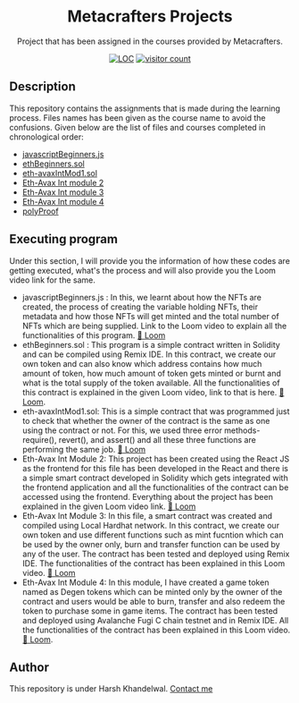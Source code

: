 <div align= "center">
<h1>Metacrafters Projects</h1>
Project that has been assigned in the courses provided by Metacrafters.
  
<a href="https://github.com/Harshh18/Metacrafters_project"><img src="https://sloc.xyz/github/Harshh18/Metacrafters_project" alt="LOC"/></a>
<a href="https://github.com/Harshh18/Metacrafters_project"><img src="https://visitor-badge.laobi.icu/badge?page_id=Harshh18.Metacrafters_project" alt="visitor count"/></a>
</div>

## Description
This repository contains the assignments that is made during the learning process. Files names has been given as the course name to avoid the confusions. Given below are the list of files and courses completed in chronological order:
* [javascriptBeginners.js](https://github.com/Harshh18/Metacrafters_project/blob/main/javascriptBeginners.js)
* [ethBeginners.sol](https://github.com/Harshh18/Metacrafters_project/blob/main/ethBeginners.sol)
* [eth-avaxIntMod1.sol](https://github.com/Harshh18/Metacrafters_project/blob/main/eth-avaxIntMod1.sol)
* [Eth-Avax Int module 2](https://github.com/Harshh18/Metacrafters_project/tree/main/Eth-avax%20mod%202)
* [Eth-Avax Int module 3](https://github.com/Harshh18/Metacrafters_project/tree/main/Eth-avax%20mod%203)
* [Eth-Avax Int module 4](https://github.com/Harshh18/Metacrafters_project/blob/main/Degen.sol)
* [polyProof]()
## Executing program
Under this section, I will provide you the information of how these codes are getting executed, what's the process and will also provide you the Loom video link for the same.
* javascriptBeginners.js : In this, we learnt about how the NFTs are created, the process of creating the variable holding NFTs, their metadata and how those NFTs will get minted and the total number of NFTs which are being supplied. Link to the Loom video to explain all the functionalities of this program. [🔗 Loom](https://www.loom.com/share/aa7d766610994c4ab031540ec9b57869?sid=95d64a66-aedc-4ba5-be96-792636b621c5)
* ethBeginners.sol : This program is a simple contract written in Solidity and can be compiled using Remix IDE. In this contract, we create our own token and can also know which address contains how much amount of token, how much amount of token gets minted or burnt and what is the total supply of the token available. All the functionalities of this contract is explained in the given Loom video, link to that is here. [🔗 Loom](https://www.loom.com/share/a14cc62a907547b78484e825a47c2211?sid=71e1e80a-9d48-4725-8ea3-451ae0b3c1a4).
* eth-avaxIntMod1.sol: This is a simple contract that was programmed just to check that whether the owner of the contract is the same as one using the contract or not. For this, we used three error methods- require(), revert(), and assert() and all these three functions are performing the same job. [🔗 Loom](https://www.loom.com/share/7963578397d94f53a9abcc42516fe84f?sid=fe6ab981-7801-4139-83ce-d97ef1aaa706)
* Eth-Avax Int Module 2: This project has been created using the React JS as the frontend for this file has been developed in the React and there is a simple smart contract developed in Solidity which gets integrated with the frontend application and all the functionalities of the contract can be accessed using the frontend. Everything about the project has been explained in the given Loom video link. [🔗 Loom](https://www.loom.com/share/6394a271c22c4e099d2a277b1fb78ec1?sid=4ca8f129-c6b7-4f95-a792-3b85efac823c)
* Eth-Avax Int Module 3: In this file, a smart contract was created and compiled using Local Hardhat network. In this contract, we create our own token and use different functions such as mint fucntion which can be used by the owner only, burn and transfer function can be used by any of the user. The contract has been tested and deployed using Remix IDE. The functionalities of the contract has been explained in this Loom video. [🔗 Loom](https://www.loom.com/share/caffd989cb684a30b372da2f987c99e5?sid=4b2ca029-46d9-4d15-93ba-85a27d4aa4f6)
* Eth-Avax Int Module 4: In this module, I have created a game token named as Degen tokens which can be minted only by the owner of the contract and users would be able to burn, transfer and also redeem the token to purchase some in game items. The contract has been tested and deployed using Avalanche Fugi C chain testnet and in Remix IDE. All the functionalities of the contract has been explained in this Loom video. [🔗 Loom](https://www.loom.com/share/f5ff5c75ce15468eb9a207207d9ea372?sid=e8e0eb5b-ad2b-4c38-89e5-8c7035cc3a26). 
## Author
This repository is under Harsh Khandelwal. [Contact me](mailto:harskhandelwal1805@gmail.com)
